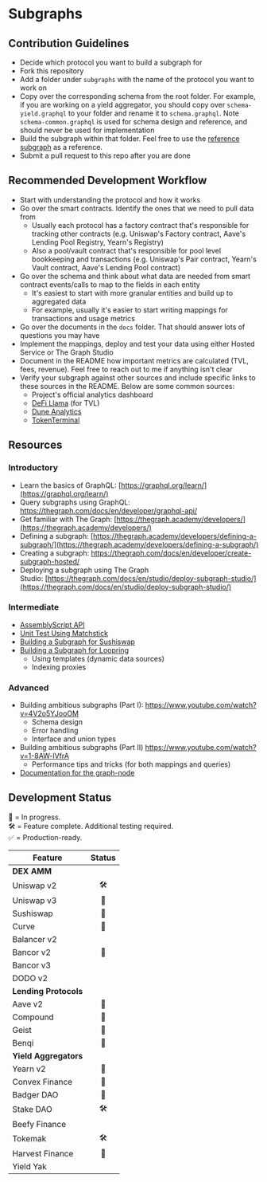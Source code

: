 # Subgraphs

## Contribution Guidelines

- Decide which protocol you want to build a subgraph for
- Fork this repository
- Add a folder under `subgraphs` with the name of the protocol you want to work on
- Copy over the corresponding schema from the root folder. For example, if you are working on a yield aggregator, you should copy over `schema-yield.graphql` to your folder and rename it to `schema.graphql`. Note `schema-common.graphql` is used for schema design and reference, and should never be used for implementation
- Build the subgraph within that folder. Feel free to use the [reference subgraph](./subgraphs/_reference_/) as a reference.
- Submit a pull request to this repo after you are done

## Recommended Development Workflow

- Start with understanding the protocol and how it works
- Go over the smart contracts. Identify the ones that we need to pull data from
  - Usually each protocol has a factory contract that's responsible for tracking other contracts (e.g. Uniswap's Factory contract, Aave's Lending Pool Registry, Yearn's Registry)
  - Also a pool/vault contract that's responsible for pool level bookkeeping and transactions (e.g. Uniswap's Pair contract, Yearn's Vault contract, Aave's Lending Pool contract)
- Go over the schema and think about what data are needed from smart contract events/calls to map to the fields in each entity
  - It's easiest to start with more granular entities and build up to aggregated data
  - For example, usually it's easier to start writing mappings for transactions and usage metrics
- Go over the documents in the `docs` folder. That should answer lots of questions you may have
- Implement the mappings, deploy and test your data using either Hosted Service or The Graph Studio
- Document in the README how important metrics are calculated (TVL, fees, revenue). Feel free to reach out to me if anything isn't clear
- Verify your subgraph against other sources and include specific links to these sources in the README. Below are some common sources:
  - Project's official analytics dashboard
  - [DeFi Llama](https://defillama.com/) (for TVL)
  - [Dune Analytics](https://dune.xyz/)
  - [TokenTerminal](https://www.tokenterminal.com/terminal)

## Resources

### Introductory

- Learn the basics of GraphQL: [https://graphql.org/learn/](https://graphql.org/learn/)
- Query subgraphs using GraphQL: https://thegraph.com/docs/en/developer/graphql-api/
- Get familiar with The Graph: [https://thegraph.academy/developers/](https://thegraph.academy/developers/)
- Defining a subgraph: [https://thegraph.academy/developers/defining-a-subgraph/](https://thegraph.academy/developers/defining-a-subgraph/)
- Creating a subgraph: https://thegraph.com/docs/en/developer/create-subgraph-hosted/
- Deploying a subgraph using The Graph Studio: [https://thegraph.com/docs/en/studio/deploy-subgraph-studio/](https://thegraph.com/docs/en/studio/deploy-subgraph-studio/)

### Intermediate

- [AssemblyScript API](https://thegraph.com/docs/en/developer/assemblyscript-api/)
- [Unit Test Using Matchstick](https://thegraph.com/docs/en/developer/matchstick/)
- [Building a Subgraph for Sushiswap](https://docs.simplefi.finance/subgraph-development-documentation/sushiswap-subgraph-development)
- [Building a Subgraph for Loopring](https://www.youtube.com/watch?v=SNmzhwlQqgU)
  - Using templates (dynamic data sources)
  - Indexing proxies

### Advanced

- Building ambitious subgraphs (Part I): https://www.youtube.com/watch?v=4V2o5YJooOM
  - Schema design
  - Error handling
  - Interface and union types
- Building ambitious subgraphs (Part II) https://www.youtube.com/watch?v=1-8AW-lVfrA
  - Performance tips and tricks (for both mappings and queries)
- [Documentation for the graph-node](https://github.com/graphprotocol/graph-node/tree/master/docs)

## Development Status

🔨 = In progress.  
🛠 = Feature complete. Additional testing required.  
✅ = Production-ready.  

| Feature |  Status |
| ------- |  :------: |
| **DEX AMM** |    |
| Uniswap v2 | 🛠 |
| Uniswap v3 | 🔨 |
| Sushiswap | 🔨 |
| Curve | 🔨 |
| Balancer v2 | |
| Bancor v2 | 🔨 |
| Bancor v3 | |
| DODO v2 |  |
| **Lending Protocols** |    |
| Aave v2 | 🔨  |
| Compound | 🔨  |
| Geist | 🔨  |
| Benqi | 🔨  |
| **Yield Aggregators** |     |
| Yearn v2 | 🔨 |
| Convex Finance | 🔨  |
| Badger DAO | 🔨 |
| Stake DAO | 🛠 |
| Beefy Finance |  |
| Tokemak | 🛠  |
| Harvest Finance | 🔨  |
| Yield Yak |  |
